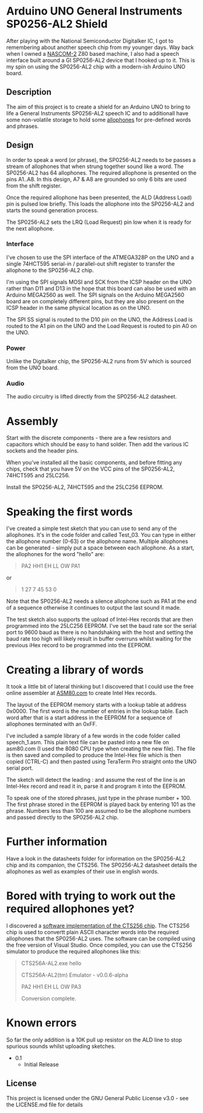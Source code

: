 # Arduino UNO General Instruments SP0256-AL2 Shield
After playing with the National Semiconductor Digitalker IC, I got to remembering about another speech chip from my younger days. Way back when I owned a [NASCOM-2](https://en.wikipedia.org/wiki/Nascom) Z80 based machine, I also had a speech interface built around a GI SP0256-AL2 device that I hooked up to it. This is my spin on using the SP0256-AL2 chip with a modern-ish Arduino UNO board.

## Description

The aim of this project is to create a shield for an Arduino UNO to bring to life a General Instruments SP0256-AL2 speech IC and to additionall have some non-volatile storage to hold some [allophones](https://en.wikipedia.org/wiki/Allophone) for pre-defined words and phrases.

## Design

In order to speak a word (or phrase), the SP0256-AL2 needs to be passes a stream of allophones that when strung together sound like a word. The SP0256-AL2 has 64 allophones. The required allophone is presented on the pins A1..A8. In this design, A7 & A8 are grounded so only 6 bits are used from the shift register.

Once the required allophone has been presented, the ALD (Address Load) pin is pulsed low briefly. This loads the allophone into the SP0256-AL2 and starts the sound generation process.

The SP0256-AL2 sets the LRQ (Load Request) pin low when it is ready for the next allophone.

### Interface

I've chosen to use the SPI interface of the ATMEGA328P on the UNO and a single 74HCT595 serial-in / parallel-out shift register to transfer the allophone to the SP0256-AL2 chip.

I'm using the SPI signals MOSI and SCK from the ICSP header on the UNO rather than D11 and D13 in the hope that this board can also be used with an Arduino MEGA2560 as well. The SPI signals on the Arduino MEGA2560 board are on completely different pins, but they are also present on the ICSP header in the same physical location as on the UNO.

The SPI SS signal is routed to the D10 pin on the UNO, the Address Load is routed to the A1 pin on the UNO and the Load Request is routed to pin A0 on the UNO.

### Power

Unlike the Digitalker chip, the SP0256-AL2 runs from 5V which is sourced from the UNO board. 

### Audio

The audio circuitry is lifted directly from the SP0256-AL2 datasheet.

# Assembly

Start with the discrete components - there are a few resistors and capacitors which should be easy to hand solder. Then add the various IC sockets and the header pins.

When you've installed all the basic components, and before fitting any chips, check that you have 5V on the VCC pins of the SP0256-AL2, 74HCT595 and 25LC256.

Install the SP0256-AL2, 74HCT595 and the 25LC256 EEPROM. 

# Speaking the first words

I've created a simple test sketch that you can use to send any of the allophones. It's in the code folder and called Test_03. You can type in either the allophone number (0-63) or the allophone name. Multiple allophones can be generated - simply put a space between each allophone.
 As a start, the allophones for the word "hello" are:
 
> PA2 HH1 EH LL OW PA1

or

> 1 27 7 45 53 0

Note that the SP0256-AL2 needs a silence allophone such as PA1 at the end of a sequence otherwise it continues to output the last sound it made.

The test sketch also supports the upload of Intel-Hex records that are then programmed into the 25LC256 EEPROM. I've set the baud rate sor the serial port to 9600 baud as there is no handshaking with the host and setting the baud rate too high will likely result in buffer overruns whilst waiting for the previous iHex record to be programmed into the EEPROM.

# Creating a library of words

It took a little bit of lateral thinking but I discovered that I could use the free online assembler at [ASM80.com](https://asm80.com) to create Intel Hex records.

The layout of the EEPROM memory starts with a lookup table at address 0x0000. The first word is the number of entries in the lookup table. Each word after that is a start address in the EEPROM for a sequence of allophones terminated with an 0xFF.

I've included a sample library of a few words in the code folder called speech_1.asm. This plain text file can be pasted into a new file on asm80.com (I used the 8080 CPU type when creating the new file). The file is then saved and compiled to produce the Intel-Hex file which is then copied (CTRL-C) and then pasted using TeraTerm Pro straight onto the UNO serial port.

The sketch will detect the leading : and assume the rest of the line is an Intel-Hex record and read it in, parse it and program it into the EEPROM. 

To speak one of the stored phrases, just type in the phrase number + 100. The first phrase stored in the EEPROM is played back by entering 101 as the phrase. Numbers less than 100 are assumed to be the allophone numbers and passed directly to the SP0256-AL2 chip.
 
# Further information

Have a look in the datasheets folder for information on the SP0256-AL2 chip and its companion, the CTS256. The SP0256-AL2 datasheet details the allophones as well as examples of their use in english words.

# Bored with trying to work out the required allophones yet?

I discovered a [software implementation of the CTS256 chip](https://github.com/GmEsoft/SP0256_CTS256A-AL2). The CTS256 chip is used to convertt plain ASCII character words into the required allophones that the SP0256-AL2 uses. The software can be compiled using the free version of Visual Studio. Once compiled, you can use the CTS256 simulator to produce the required allophones like this:

> CTS256A-AL2.exe hello
>
> CTS256A-AL2(tm) Emulator - v0.0.6-alpha
>
> PA2 HH1 EH LL OW PA3
>
> Conversion complete.

# Known errors

So far the only addition is a 10K pull up resistor on the ALD line to stop spurious sounds whilst uploading sketches.

* 0.1
    * Initial Release

## License

This project is licensed under the GNU General Public License v3.0 - see the LICENSE.md file for details
